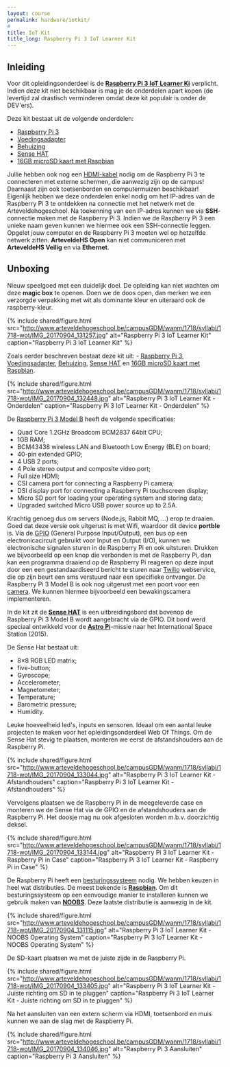 ```yaml
---
layout: course
permalink: hardware/iotkit/
#
title: IoT Kit
title_long: Raspberry Pi 3 IoT Learner Kit
---
```


Inleiding
---------

Voor dit opleidingsonderdeel is de **[Raspberry Pi 3 IoT Learner Ki](https://www.kiwi-electronics.nl/raspberry-pi/raspberry-pi-3-iot-learner-kit?sort=p.price&order=DESC)** verplicht. Indien deze kit niet beschikbaar is mag je de onderdelen apart kopen (de levertijd zal drastisch verminderen omdat deze kit populair is onder de DEV'ers).

Deze kit bestaat uit de volgende onderdelen:

- [Raspberry Pi 3](https://www.kiwi-electronics.nl/raspberry-pi-3-model-b)
- [Voedingsadapter](https://www.kiwi-electronics.nl/raspberry-pi/raspberry-pi-stroomvoorzieningen/rpi-psu-5-1v-2-5a--eu-uk)
- [Behuizing](https://www.kiwi-electronics.nl/raspberry-pi/raspberry-pi-cases/raspberry-pi-hat-behuizing-zwart)
- [Sense HAT](https://www.kiwi-electronics.nl/raspberry-pi-sense-hat?search=sensehat)
- [16GB microSD kaart met Raspbian](https://www.kiwi-electronics.nl/raspberry-pi/raspberry-pi-sd-kaarten/16GB-SD-kaart-met-New-Out-Of-Box-Software-NOOBS-voorgeinstalleerd)

Jullie hebben ook nog een [HDMI-kabel](https://www.kiwi-electronics.nl/HDMI-14-High-Speed-Kabel-1-meter?search=hdmi) nodig om de Raspberry Pi 3 te connecteren met externe schermen, die aanwezig zijn op de campus! Daarnaast zijn ook toetsenborden en computermuizen beschikbaar! Eigenlijk hebben we deze onderdelen enkel nodig om het IP-adres van de Raspberry Pi 3 te ontdekken na connectie met het netwerk met de Arteveldehogeschool. Na toekenning van een IP-adres kunnen we via **SSH**-connectie maken met de Raspberry Pi 3. Indien we de Raspberry Pi 3 een unieke naam geven kunnen we hiermee ook een SSH-connectie leggen. Opgelet jouw computer en de Raspberry Pi 3 moeten wel op hetzelfde netwerk zitten. **ArteveldeHS Open** kan niet communiceren met **ArteveldeHS Veilig** en via **Ethernet**. 

Unboxing    
--------

Nieuw speelgoed met een duidelijk doel. De opleiding kan niet wachten om deze **magic box** te openen. Doen we de doos open, dan merken we een verzorgde verpakking met wit als dominante kleur en uiteraard ook de raspberry-kleur.

{% include shared/figure.html src="http://www.arteveldehogeschool.be/campusGDM/wanm/1718/syllabi/1718-wot/IMG_20170904_131257.jpg" alt="Raspberry Pi 3 IoT Learner Kit" caption="Raspberry Pi 3 IoT Learner Kit" %}

Zoals eerder beschreven bestaat deze kit uit: - [Raspberry Pi 3](https://www.kiwi-electronics.nl/raspberry-pi-3-model-b), [Voedingsadapter](https://www.kiwi-electronics.nl/raspberry-pi/raspberry-pi-stroomvoorzieningen/rpi-psu-5-1v-2-5a--eu-uk), [Behuizing](https://www.kiwi-electronics.nl/raspberry-pi/raspberry-pi-cases/raspberry-pi-hat-behuizing-zwart), [Sense HAT](https://www.kiwi-electronics.nl/raspberry-pi-sense-hat?search=sensehat) en [16GB microSD kaart met Raspbian](https://www.kiwi-electronics.nl/raspberry-pi/raspberry-pi-sd-kaarten/16GB-SD-kaart-met-New-Out-Of-Box-Software-NOOBS-voorgeinstalleerd).

{% include shared/figure.html src="http://www.arteveldehogeschool.be/campusGDM/wanm/1718/syllabi/1718-wot/IMG_20170904_132448.jpg" alt="Raspberry Pi 3 IoT Learner Kit - Onderdelen" caption="Raspberry Pi 3 IoT Learner Kit - Onderdelen" %}

De [Raspberry Pi 3 Model B](https://www.raspberrypi.org/products/raspberry-pi-3-model-b/) heeft de volgende specificaties:

- Quad Core 1.2GHz Broadcom BCM2837 64bit CPU;
- 1GB RAM;
- BCM43438 wireless LAN and Bluetooth Low Energy (BLE) on board;
- 40-pin extended GPIO;
- 4 USB 2 ports;
- 4 Pole stereo output and composite video port;
- Full size HDMI;
- CSI camera port for connecting a Raspberry Pi camera;
- DSI display port for connecting a Raspberry Pi touchscreen display;
- Micro SD port for loading your operating system and storing data;
- Upgraded switched Micro USB power source up to 2.5A.

Krachtig genoeg dus om servers (Node.js, Rabbit MQ, ...) erop te draaien. Goed dat deze versie ook uitgerust is met Wifi, waardoor dit device **portble** is. Via de [GPIO](https://en.wikipedia.org/wiki/General-purpose_input/output) (General Purpose Input/Output), een bus op een electronicacircuit gebruikt voor Input en Output (I/O), kunnen we electronische signalen sturen in de Raspberry Pi en ook uitsturen. Drukken we bijvoorbeeld op een knop die verbonden is met de Raspberry Pi, dan kan een programma draaiend op de Raspberry Pi reageren op deze input door een een gestandaardiseerd bericht te sturen naar [Twilio](https://www.twilio.com/) webservice, die op zijn beurt een sms verstuurd naar een specifieke ontvanger. De Raspberry Pi 3 Model B is ook nog uitgerust met een poort voor een [camera](https://www.kiwi-electronics.nl/raspberry-pi-camera-board-v2-8mp?search=camera%20raspberry%20Pi&sort=p.price&order=DESC). We kunnen hiermee bijvoorbeeld een bewakingscamera implementeren.

In de kit zit de **[Sense HAT](https://www.raspberrypi.org/products/sense-hat/)** is een uitbreidingsbord dat bovenop de Raspberry Pi 3 Model B wordt aangebracht via de GPIO. Dit bord werd speciaal ontwikkeld voor de **[Astro Pi](https://astro-pi.org/)**-missie naar het International Space Station (2015).

De Sense Hat bestaat uit:

- 8×8 RGB LED matrix;
- five-button;
- Gyroscope;
- Accelerometer;
- Magnetometer;
- Temperature;
- Barometric pressure;
- Humidity.

Leuke hoeveelheid led's, inputs en sensoren. Ideaal om een aantal leuke projecten te maken voor het opleidingsonderdeel Web Of Things. Om de Sense Hat stevig te plaatsen, monteren we eerst de afstandshouders aan de Raspberry Pi.

{% include shared/figure.html src="http://www.arteveldehogeschool.be/campusGDM/wanm/1718/syllabi/1718-wot/IMG_20170904_133044.jpg" alt="Raspberry Pi 3 IoT Learner Kit - Afstandhouders" caption="Raspberry Pi 3 IoT Learner Kit - Afstandhouders" %}

Vervolgens plaatsen we de Raspberry Pi in de meegeleverde case en monteren we de Sense Hat via de GPIO en de afstandshouders aan de Raspberry Pi. Het doosje mag nu ook afgesloten worden m.b.v. doorzichtig deksel.

{% include shared/figure.html src="http://www.arteveldehogeschool.be/campusGDM/wanm/1718/syllabi/1718-wot/IMG_20170904_133144.jpg" alt="Raspberry Pi 3 IoT Learner Kit - Raspberry Pi in Case" caption="Raspberry Pi 3 IoT Learner Kit - Raspberry Pi in Case" %}

De Raspberry Pi heeft een [besturingssysteem](https://www.raspberrypi.org/downloads/) nodig. We hebben keuzen in heel wat distributies. De meest bekende is **[Raspbian](https://www.raspberrypi.org/downloads/)**. Om dit besturingssysteem op een eenvoudige manier te installeren kunnen we gebruik maken van **[NOOBS](https://www.raspberrypi.org/downloads/noobs/)**. Deze laatste distributie is aanwezig in de kit.

{% include shared/figure.html src="http://www.arteveldehogeschool.be/campusGDM/wanm/1718/syllabi/1718-wot/IMG_20170904_131115.jpg" alt="Raspberry Pi 3 IoT Learner Kit - NOOBS Operating System" caption="Raspberry Pi 3 IoT Learner Kit - NOOBS Operating System" %}

De SD-kaart plaatsen we met de juiste zijde in de Raspberry Pi.

{% include shared/figure.html src="http://www.arteveldehogeschool.be/campusGDM/wanm/1718/syllabi/1718-wot/IMG_20170904_133405.jpg" alt="Raspberry Pi 3 IoT Learner Kit - Juiste richting om SD in te pluggen" caption="Raspberry Pi 3 IoT Learner Kit - Juiste richting om SD in te pluggen" %}

Na het aansluiten van een extern scherm via HDMI, toetsenbord en muis kunnen we aan de slag met de Raspberry Pi.

{% include shared/figure.html src="http://www.arteveldehogeschool.be/campusGDM/wanm/1718/syllabi/1718-wot/IMG_20170904_134046.jpg" alt="Raspberry Pi 3 Aansluiten" caption="Raspberry Pi 3 Aansluiten" %}